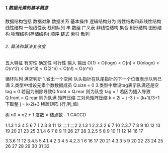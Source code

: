 ﻿##### 1.数据元素的基本概念
  数据结构包括 数据对象 数据关系 基本操作
  逻辑结构分为 线性结构和非线性结构
    线性结构
      一般线性表 栈和队列 串 数组 广义表
    非线性结构
      集合 树形结构 图形结构
  物理结构(存储结构)
    顺序 链式 索引 散列
###### 2. 算法和算法复杂度
五大特征
  有穷性 确定性 可行性 输入 输出
O(1) < O(logn) < O(n) < O(nlogn) < O(n^2) < O(n^3) < O(2^n) < O(n!) < O(n^n)

循环队列 满空判断 1.省出一个空间 队头指针在队尾指针的下一个位置表示队列已满
                 2.类型中增设元素个数数据成员 Q.size = 0
                 3.类型中增设tag表示队满还是空 tag = 0 若因为删除导致Q.front = Q.rear 则为队空
                                             tag = 1 若因为插入导致Q.front = Q.rear 则为队满
 矩阵压缩
   三对角矩阵压缩 k = 2i + j -3
                 i = (k+1)/3+1 下取整 j = k-2i+3
  稀疏矩阵 (行,列,值)


树
 n0 = n2 + 1
 度数 = 结点数 - 1
CACCD
















1.1.3
 1 3 4 5 6 7
1.2.3
 8 11 12 二1 二2
2.1.3
 1
2.2.3
 2 6 7 10
2.3.7
 7 8 9 10 12 13 19 20 21 23 25
3.1.4
 6 7 8 9 11 26 27 28
3.2.5
 5 8 9 10 11 12 14 16 17

3.3.6
 11 12
3.4.5
 5
4.1.4
 2 3 4 5
4.2.3
 1 6 16 17 20 21
4.3.3
 5 9 20 22 23 24 25 26 27 28 29 30 31 32
